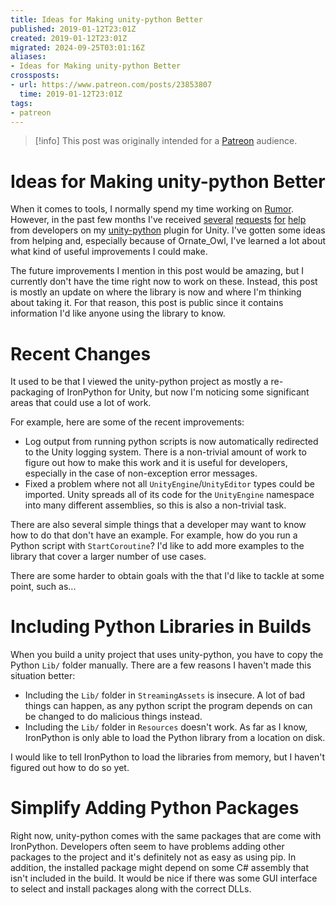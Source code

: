 ```yaml
---
title: Ideas for Making unity-python Better
published: 2019-01-12T23:01Z
created: 2019-01-12T23:01Z
migrated: 2024-09-25T03:01:16Z
aliases:
- Ideas for Making unity-python Better
crossposts:
- url: https://www.patreon.com/posts/23853807
  time: 2019-01-12T23:01Z
tags:
- patreon
---
```


> [!info]
> This post was originally intended for a [Patreon](../tags/patreon.md) audience.

# Ideas for Making unity-python Better

When it comes to tools, I normally spend my time working on [Rumor](https://github.com/exodrifter/unity-rumor). However, in the past few months I've received [several](https://github.com/exodrifter/unity-python/issues/10) [requests](https://github.com/exodrifter/unity-python/issues/11) [for](https://github.com/exodrifter/unity-python/issues/13) [help](https://twitter.com/Ornate_Owl/status/1061242650144264195) from developers on my [unity-python](https://github.com/exodrifter/unity-python) plugin for Unity. I've gotten some ideas from helping and, especially because of Ornate_Owl, I've learned a lot about what kind of useful improvements I could make.

The future improvements I mention in this post would be amazing, but I currently don't have the time right now to work on these. Instead, this post is mostly an update on where the library is now and where I'm thinking about taking it. For that reason, this post is public since it contains information I'd like anyone using the library to know.

# Recent Changes

It used to be that I viewed the unity-python project as mostly a re-packaging of IronPython for Unity, but now I'm noticing some significant areas that could use a lot of work.

For example, here are some of the recent improvements:

- Log output from running python scripts is now automatically redirected to the Unity logging system. There is a non-trivial amount of work to figure out how to make this work and it is useful for developers, especially in the case of non-exception error messages.
- Fixed a problem where not all `UnityEngine`/`UnityEditor` types could be imported. Unity spreads all of its code for the `UnityEngine` namespace into many different assemblies, so this is also a non-trivial task.

There are also several simple things that a developer may want to know how to do that don't have an example. For example, how do you run a Python script with `StartCoroutine`? I'd like to add more examples to the library that cover a larger number of use cases.

There are some harder to obtain goals with the that I'd like to tackle at some point, such as...

# Including Python Libraries in Builds

When you build a unity project that uses unity-python, you have to copy the Python `Lib/` folder manually. There are a few reasons I haven't made this situation better:

- Including the `Lib/` folder in `StreamingAssets` is insecure. A lot of bad things can happen, as any python script the program depends on can be changed to do malicious things instead.
- Including the `Lib/` folder in `Resources` doesn't work. As far as I know, IronPython is only able to load the Python library from a location on disk.

I would like to tell IronPython to load the libraries from memory, but I haven't figured out how to do so yet.

# Simplify Adding Python Packages

Right now, unity-python comes with the same packages that are come with IronPython. Developers often seem to have problems adding other packages to the project and it's definitely not as easy as using pip. In addition, the installed package might depend on some C# assembly that isn't included in the build. It would be nice if there was some GUI interface to select and install packages along with the correct DLLs.
